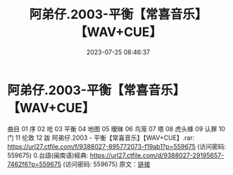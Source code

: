 ﻿---
title: 阿弟仔.2003-平衡【常喜音乐】【WAV+CUE】
date: 2023-07-25 08:46:37
categories: 闽南语(台语)
tags: 华语中文
---
# 阿弟仔.2003-平衡【常喜音乐】【WAV+CUE】

曲目
01 序
02 呛
03 平衡
04 地图
05 暧昧
06 鸟笼
07 塔
08 虎头蜂
09 认罪
10 门
11 伦敦
12 跋
阿弟仔.2003 - 平衡【常喜音乐】【WAV+CUE】.rar: https://url27.ctfile.com/f/9388027-895772073-f19ab1?p=559675
(访问密码: 559675)
0.台語(闽南语)經典: https://url27.ctfile.com/d/9388027-29195657-7462f6?p=559675
(访问密码: 559675)
原文：[链接](https://blog.sina.com.cn/s/blog_1647c7e76010312tz.html)